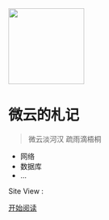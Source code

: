 <img width="150px" src="_media/LogoMakr_1J56bI.png">

# 微云的札记

> 微云淡河汉 疏雨滴梧桐

- 网络
- 数据库
- ...

<span id="busuanzi_container_site_pv">Site View : <span id="busuanzi_value_site_pv">

[开始阅读](README.md)

